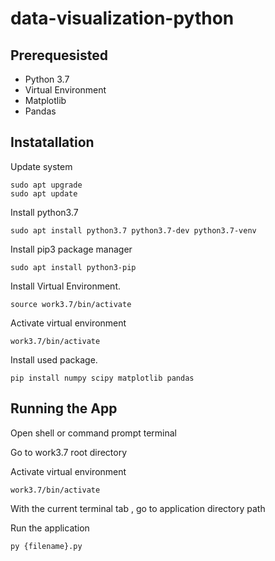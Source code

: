 # data-visualization-python

## Prerequesisted

- Python 3.7
- Virtual Environment
- Matplotlib
- Pandas

## Instatallation

Update system

```
sudo apt upgrade
sudo apt update
```

Install python3.7

```
sudo apt install python3.7 python3.7-dev python3.7-venv

```

Install pip3 package manager

```
sudo apt install python3-pip
```

Install Virtual Environment.

```
source work3.7/bin/activate
```

Activate virtual environment

```
work3.7/bin/activate

```

Install used package.

```
pip install numpy scipy matplotlib pandas
```

## Running the App

Open shell or command prompt terminal

Go to work3.7 root directory

Activate virtual environment

```
work3.7/bin/activate
```

With the current terminal tab , go to application directory path

Run the application

```
py {filename}.py
```
